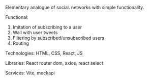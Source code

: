 Elementary analogue of social. networks with simple functionality.

Functional: 
  1. Imitation of subscribing to a user
  2. Wall with user tweets
  3. Filtering by subscribed/unsubscribed users
  4. Routing
 
Technologies:
  HTML, CSS, React, JS

Libraries:
  React router dom, axios, react select
  
Services:
  Vite, mockapi



